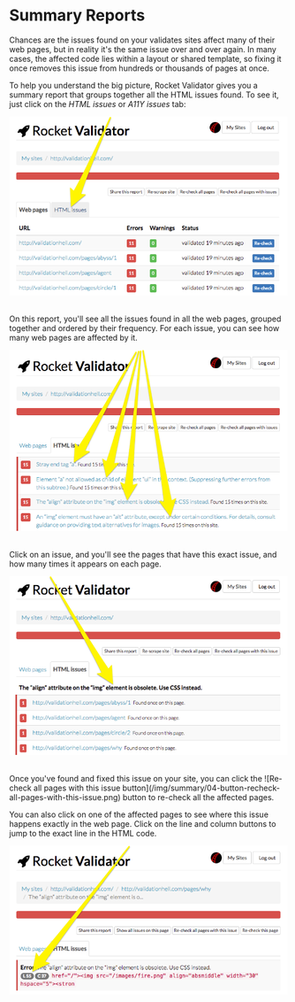 # Summary Reports

Chances are the issues found on your validates sites affect many of their web pages, but in reality it's the same issue
over and over again. In many cases, the affected code lies within a layout or shared template, so fixing it once removes this issue from hundreds or thousands of pages at once.

To help you understand the big picture, Rocket Validator gives you a summary report that groups together all the HTML issues found. To see it, just click on the *HTML issues* or *A11Y issues* tab:

![HTML issues tab](/img/summary/01-tabs.png)

<br>
On this report, you'll see all the issues found in all the web pages, grouped together and ordered by their frequency. For each issue, you can see how many web pages are affected by it.
<br>

![HTML issues report](/img/summary/02-summary-tab.png)

<br>
Click on an issue, and you'll see the pages that have this exact issue, and how many times it appears on each page.
<br>

![Issue and pages](/img/summary/03-issue-and-pages.png)

<br>
Once you've found and fixed this issue on your site, you can click the ![Re-check all pages with this issue button](/img/summary/04-button-recheck-all-pages-with-this-issue.png) button to re-check all the affected pages.

You can also click on one of the affected pages to see where this issue happens exactly in the web page. Click on the line and column buttons to jump to the exact line in the HTML code.
<br>

![Filter issue on page](/img/summary/05-filter-issue-on-page.png)
